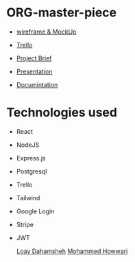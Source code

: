 # ORG-master-piece
- [wireframe & MockUp](https://www.figma.com/file/VOW9OOgB4LMQeP23qELBRi/Untitled?type=design&node-id=2%3A4130&mode=design&t=AVvywS5ip1Ci2fDg-1)

- [Trello](https://trello.com/b/O4EFuVLb/cleanwave)

- [Project Brief](https://docs.google.com/document/d/1nptja9Ww2b-nT9NFzMfmPKt2rp0dXB2AZhbcXrdMKQc/edit)

- [Presentation](https://www.canva.com/design/DAF1LsUJlEI/ep-qKFtMwuZRyfBw6BFD6Q/edit)

- [Documintation](https://docs.google.com/document/d/13afp0qVdUyOHMGSZmnQoH45OVUi5we3R/edit)

# Technologies used

- React
- NodeJS
- Express.js
- Postgresql
- Trello
- Tailwind
- Google Login
- Stripe 
- JWT 

  [Loay Dahamsheh]()
  [Mohammed Howwari]()